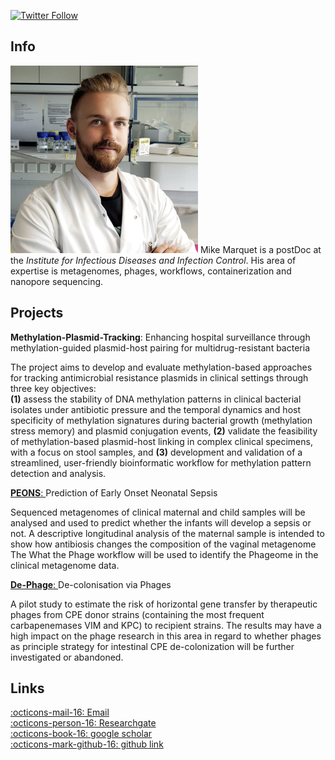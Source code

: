 [![Twitter Follow](https://img.shields.io/twitter/follow/mult1fractal.svg?style=social)](https://twitter.com/mult1fractal) 

## Info

![mike](images/mike.png)
Mike Marquet is a postDoc at the *Institute for Infectious Diseases and Infection Control*. His area of expertise is metagenomes, phages, workflows, containerization and nanopore sequencing. 

## Projects


**Methylation-Plasmid-Tracking**:
Enhancing hospital surveillance through methylation-guided plasmid-host pairing for multidrug-resistant bacteria  

The project aims to develop and evaluate methylation-based approaches for tracking antimicrobial resistance plasmids in clinical settings through three key objectives:  
**(1)** assess the stability of DNA methylation patterns in clinical bacterial isolates under antibiotic pressure and the temporal dynamics and host specificity of methylation signatures during bacterial growth (methylation stress memory) and plasmid conjugation events,
**(2)** validate the feasibility of methylation-based plasmid-host linking in complex clinical specimens, with a focus on stool samples, and 
**(3)** development and validation of a streamlined, user-friendly bioinformatic workflow for methylation pattern detection and analysis.   


[**PEONS**: ](https://www.uniklinikum-jena.de/infektionsmedizin/Translationale+Forschung/Klinische+Studien/PEONS.html)
Prediction of Early Onset Neonatal Sepsis  

Sequenced metagenomes of clinical maternal and child samples  will be analysed and used to predict whether the infants will develop a sepsis or not. A descriptive longitudinal analysis of the maternal sample is intended to show how antibiosis changes the composition of the vaginal metagenome
The What the Phage workflow will be used to identify the Phageome in the clinical metagenome data.

[**De-Phage**: ](https://www.uniklinikum-jena.de/infektionsmedizin/Translationale+Forschung/Forschungs_+und+Entwicklungsprojekte/De_Phage.html)
De-colonisation via Phages  

A pilot study to estimate the risk of horizontal gene transfer by therapeutic phages from CPE donor strains (containing the most frequent carbapenemases VIM and KPC) to recipient strains. The results may have a high impact on the phage research in this area in regard to whether phages as principle strategy for intestinal CPE de-colonization will be further investigated or abandoned.

## Links
[:octicons-mail-16: Email](mailto:mike.marquet@med.uni-jena.de)  
[:octicons-person-16: Researchgate](https://www.researchgate.net/profile/Mike_Marquet)  
[:octicons-book-16: google scholar](https://scholar.google.com/citations?user=jEV4ddEAAAAJ&hl=en)  
[:octicons-mark-github-16: github link](https://github.com/mult1fractal)

